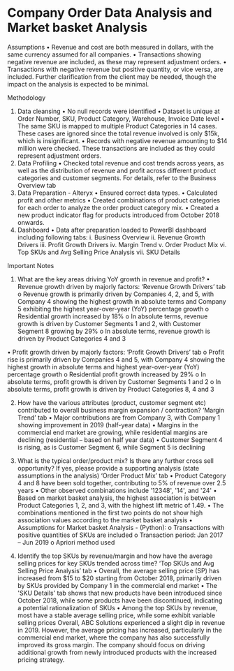 # Company Order Data Analysis and Market basket Analysis

Assumptions
•	Revenue and cost are both measured in dollars, with the same currency assumed for all companies.
•	Transactions showing negative revenue are included, as these may represent adjustment orders.
•	Transactions with negative revenue but positive quantity, or vice versa, are included. Further clarification from the client may be needed, though the impact on the analysis is expected to be minimal.

Methodology
1.	Data cleansing 
•	No null records were identified
•	Dataset is unique at Order Number, SKU, Product Category, Warehouse, Invoice Date level
•	The same SKU is mapped to multiple Product Categories in 14 cases. These cases are ignored since the total revenue involved is only $15k, which is insignificant.
•	Records with negative revenue amounting to $14 million were checked. These transactions are included as they could represent adjustment orders.
2.	Data Profiling
•	Checked total revenue and cost trends across years, as well as the distribution of revenue and profit across different product categories and customer segments. For details, refer to the Business Overview tab
3.	Data Preparation - Alteryx
•	Ensured correct data types.
•	Calculated profit and other metrics
•	Created combinations of product categories for each order to analyze the order product category mix.
•	Created a new product indicator flag for products introduced from October 2018 onwards.
4.	Dashboard
•	Data after preparation  loaded to PowerBI dashboard including following tabs:
i.	Business Overview
ii.	Revenue Growth Drivers
iii.	Profit Growth Drivers
iv.	Margin Trend
v.	Order Product Mix
vi.	Top SKUs and Avg Selling Price Analysis
vii.	SKU Details




Important Notes
1.	What are the key areas driving YoY growth in revenue and profit?
•	Revenue growth driven by majorly factors: ‘Revenue Growth Drivers’ tab
o	Revenue growth is primarily driven by Companies 4, 2, and 5, with Company 4 showing the highest growth in absolute terms and Company 5 exhibiting the highest year-over-year (YoY) percentage growth
o	Residential growth increased by 18%
o	In absolute terms, revenue growth is driven by Customer Segments 1 and 2, with Customer Segment 8 growing by 29%
o	In absolute terms, revenue growth is driven by Product Categories 4 and 3

•	Profit growth driven by majorly factors: ‘Profit Growth Drivers’ tab
o	Profit rise is primarily driven by Companies 4 and 5, with Company 4 showing the highest growth in absolute terms and highest year-over-year (YoY) percentage growth
o	Residential profit growth increased by 29%
o	In absolute terms, profit growth is driven by Customer Segments 1 and 2
o	In absolute terms, profit growth is driven by Product Categories 8, 4 and 3

2.	How have the various attributes  (product, customer segment etc) contributed to overall
business margin expansion / contraction? ‘Margin Trend’ tab
•	Major contributions are from Company 3, with Company 1 showing improvement in 2019 (half-year data)
•	Margins in the commercial end market are growing, while residential margins are declining (residential – based on half year data)
•	Customer Segment 4 is rising, as is Customer Segment 6, while Segment 5 is declining

3.	What is the typical order/product mix? Is there any further cross sell opportunity? If yes,
please provide a supporting analysis (state assumptions in the analysis) ‘Order Product Mix’ tab
•	Product Category 4 and 8 have been sold together, contributing to 5% of revenue over 2.5 years
•	Other observed combinations include '12348', '14', and '24'
•	Based on market basket analysis, the highest association is between Product Categories 1, 2, and 3, with the highest lift metric of 1.49.
•	The combinations mentioned in the first two points do not show high association values according to the market basket analysis
•	Assumptions for Market basket Analysis - (Python):
o	Transactions with positive quantities of SKUs are included
o	Transaction period: Jan 2017 – Jun 2019 
o	Apriori method used



4.	Identify the top SKUs by revenue/margin and how have the average selling prices for key
SKUs trended across time? ‘Top SKUs and Avg Selling Price Analysis’ tab
•	Overall, the average selling price (SP) has increased from $15 to $20 starting from October 2018, primarily driven by SKUs provided by Company 1 in the commercial end market
•	The 'SKU Details' tab shows that new products have been introduced since October 2018, while some products have been discontinued, indicating a potential rationalization of SKUs
•	Among the top SKUs by revenue, most have a stable average selling price, while some exhibit variable selling prices
Overall, ABC Solutions experienced a slight dip in revenue in 2019. However, the average pricing has increased, particularly in the commercial end market, where the company has also successfully improved its gross margin. The company should focus on driving additional growth from newly introduced products with the increased pricing strategy.
